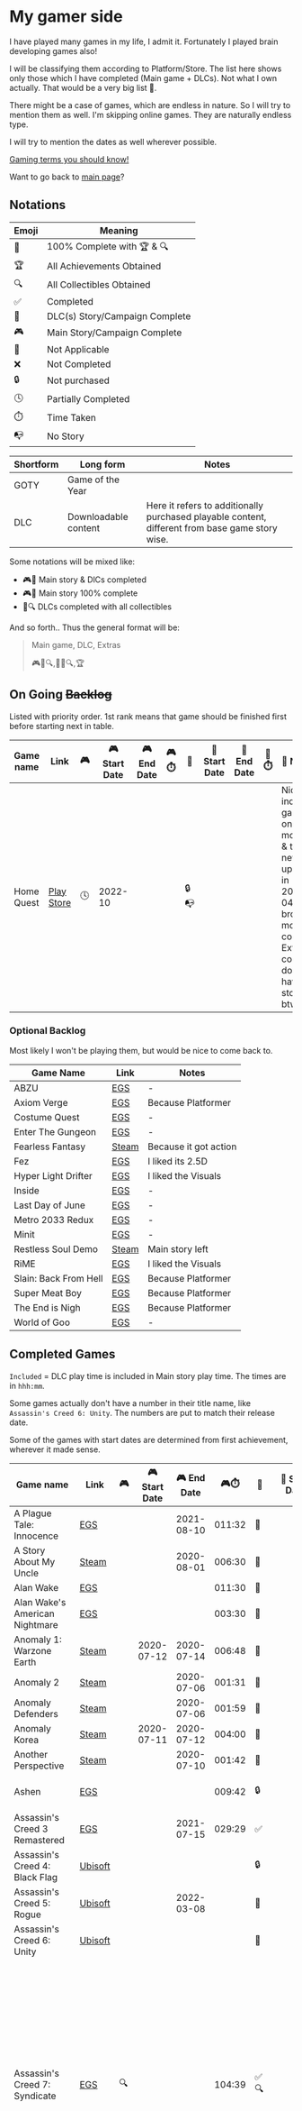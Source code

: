 # My gamer side

I have played many games in my life, I admit it.
Fortunately I played brain developing games also!

I will be classifying them according to Platform/Store.
The list here shows only those which I have completed (Main game + DLCs).
Not what I own actually. That would be a very big list 😬.

There might be a case of games, which are endless in nature.
So I will try to mention them as well.
I'm skipping online games. They are naturally endless type.

I will try to mention the dates as well wherever possible.

[Gaming terms you should know!](https://www.makeuseof.com/tag/learn-the-lingo-common-gaming-terms-you-should-know)

Want to go back to [main page](../readme.md)?

## Notations

| Emoji | Meaning                        |
| ----- | ------------------------------ |
| 💯    | 100% Complete with 🏆 & 🔍     |
| 🏆    | All Achievements Obtained      |
| 🔍    | All Collectibles Obtained      |
| ✅    | Completed                      |
| 🎁    | DLC(s) Story/Campaign Complete |
| 🎮    | Main Story/Campaign Complete   |
| 🚫    | Not Applicable                 |
| ❌    | Not Completed                  |
| 🔒    | Not purchased                  |
| 🕓    | Partially Completed            |
| ⏱️    | Time Taken                     |
| 📭    | No Story                       |

| Shortform | Long form            | Notes                                                                                           |
| --------- | -------------------- | ----------------------------------------------------------------------------------------------- |
| GOTY      | Game of the Year     |                                                                                                 |
| DLC       | Downloadable content | Here it refers to additionally purchased playable content, different from base game story wise. |

Some notations will be mixed like:

- 🎮🎁 Main story & DlCs completed
- 🎮💯 Main story 100% complete
- 🎁🔍 DLCs completed with all collectibles

And so forth..
Thus the general format will be:

> Main game, DLC, Extras
>
> 🎮💯🔍,🎁💯🔍,🏆

## On Going ~~Backlog~~

Listed with priority order.
1st rank means that game should be finished first before starting next in table.

| Game name  | Link                                                                            | 🎮  | 🎮 Start Date | 🎮 End Date | 🎮⏱️ | 🎁   | 🎁 Start Date | 🎁 End Date | 🎁⏱️ | 📝 Notes                                                                                                             |
| ---------- | ------------------------------------------------------------------------------- | --- | ------------- | ----------- | ---- | ---- | ------------- | ----------- | ---- | -------------------------------------------------------------------------------------------------------------------- |
| Home Quest | [Play Store](https://play.google.com/store/apps/details?id=de.codestream.horus) | 🕓  | 2022-10       |             |      | 🔒📭 |               |             |      | Nice indie game on mobile & the new update in 2024-04-30 brought more content. Extra content doesn't have story btw. |

### Optional Backlog

Most likely I won't be playing them, but would be nice to come back to.

| Game Name             | Link                                                                 | Notes                 |
| --------------------- | -------------------------------------------------------------------- | --------------------- |
| ABZU                  | [EGS](https://store.epicgames.com/en-US/p/abzu)                      | -                     |
| Axiom Verge           | [EGS](https://store.epicgames.com/en-US/p/axiom-verge)               | Because Platformer    |
| Costume Quest         | [EGS](https://store.epicgames.com/en-US/p/costume-quest)             | -                     |
| Enter The Gungeon     | [EGS](https://store.epicgames.com/en-US/p/enter-the-gungeon)         | -                     |
| Fearless Fantasy      | [Steam](https://store.steampowered.com/app/282100/Fearless_Fantasy/) | Because it got action |
| Fez                   | [EGS](https://store.epicgames.com/en-US/p/fez)                       | I liked its 2.5D      |
| Hyper Light Drifter   | [EGS](https://store.epicgames.com/en-US/p/hyper-light-drifter)       | I liked the Visuals   |
| Inside                | [EGS](https://store.epicgames.com/en-US/p/inside)                    | -                     |
| Last Day of June      | [EGS](https://store.epicgames.com/en-US/p/last-day-of-june)          | -                     |
| Metro 2033 Redux      | [EGS](https://store.epicgames.com/en-US/p/metro-2033-redux)          | -                     |
| Minit                 | [EGS](https://store.epicgames.com/en-US/p/minit)                     | -                     |
| Restless Soul Demo    | [Steam](https://store.steampowered.com/app/1748230/RESTLESS_SOUL/)   | Main story left       |
| RiME                  | [EGS](https://store.epicgames.com/en-US/p/rime)                      | I liked the Visuals   |
| Slain: Back From Hell | [EGS](https://store.epicgames.com/en-US/p/slain-aea303)              | Because Platformer    |
| Super Meat Boy        | [EGS](https://store.epicgames.com/en-US/p/super-meat-boy)            | Because Platformer    |
| The End is Nigh       | [EGS](https://store.epicgames.com/en-US/p/the-end-is-nigh)           | Because Platformer    |
| World of Goo          | [EGS](https://store.epicgames.com/en-US/p/world-of-goo)              | -                     |

## Completed Games

`Included` = DLC play time is included in Main story play time.
The times are in `hhh:mm`.

Some games actually don't have a number in their title name,
like `Assassin's Creed 6: Unity`.
The numbers are put to match their release date.

Some of the games with start dates are determined from first achievement,
wherever it made sense.

| Game name                                          | Link                                                                                             | 🎮  | 🎮 Start Date | 🎮 End Date | 🎮⏱️   | 🎁   | 🎁 Start Date | 🎁 End Date | 🎁⏱️       | 📝 Notes                                                                                                                                                                                                                                     |
| -------------------------------------------------- | ------------------------------------------------------------------------------------------------ | --- | ------------- | ----------- | ------ | ---- | ------------- | ----------- | ---------- | -------------------------------------------------------------------------------------------------------------------------------------------------------------------------------------------------------------------------------------------- |
| A Plague Tale: Innocence                           | [EGS](https://store.epicgames.com/en-US/p/a-plague-tale-innocence)                               |     |               | 2021-08-10  | 011:32 | 🚫   |               |             |            | -                                                                                                                                                                                                                                            |
| A Story About My Uncle                             | [Steam](https://store.steampowered.com/app/278360/A_Story_About_My_Uncle/)                       |     |               | 2020-08-01  | 006:30 | 🚫   |               |             |            | -                                                                                                                                                                                                                                            |
| Alan Wake                                          | [EGS](https://store.epicgames.com/en-US/p/alan-wake)                                             |     |               |             | 011:30 | 🚫   |               |             |            | -                                                                                                                                                                                                                                            |
| Alan Wake's American Nightmare                     | [EGS](https://store.epicgames.com/en-US/p/alan-wake-american-nightmare)                          |     |               |             | 003:30 | 🚫   |               |             |            | -                                                                                                                                                                                                                                            |
| Anomaly 1: Warzone Earth                           | [Steam](https://store.steampowered.com/app/91200/Anomaly_Warzone_Earth/)                         |     | 2020-07-12    | 2020-07-14  | 006:48 | 🚫   |               |             |            | Got it as bundle [here](https://store.steampowered.com/bundle/4678/Anomaly_Game_Collection/)                                                                                                                                                 |
| Anomaly 2                                          | [Steam](https://store.steampowered.com/app/236730/Anomaly_2/)                                    |     |               | 2020-07-06  | 001:31 | 🚫   |               |             |            | Got it as bundle [here](https://store.steampowered.com/bundle/4678/Anomaly_Game_Collection/)                                                                                                                                                 |
| Anomaly Defenders                                  | [Steam](https://store.steampowered.com/app/294750/Anomaly_Defenders/)                            |     |               | 2020-07-06  | 001:59 | 🚫   |               |             |            | Got it as bundle [here](https://store.steampowered.com/bundle/4678/Anomaly_Game_Collection/)                                                                                                                                                 |
| Anomaly Korea                                      | [Steam](https://store.steampowered.com/app/251530/Anomaly_Korea/)                                |     | 2020-07-11    | 2020-07-12  | 004:00 | 🚫   |               |             |            | Got it as bundle [here](https://store.steampowered.com/bundle/4678/Anomaly_Game_Collection/)                                                                                                                                                 |
| Another Perspective                                | [Steam](https://store.steampowered.com/app/305920/Another_Perspective/)                          |     |               | 2020-07-10  | 001:42 | 🚫   |               |             |            | -                                                                                                                                                                                                                                            |
| Ashen                                              | [EGS](https://store.epicgames.com/en-US/p/ashen)                                                 |     |               |             | 009:42 | 🔒   |               |             |            | Purchased because Good art                                                                                                                                                                                                                   |
| Assassin's Creed 3 Remastered                      | [EGS](https://store.epicgames.com/en-US/p/assassins-creed-3)                                     |     |               | 2021-07-15  | 029:29 | ✅   |               | 2021-07-18  | (Included) | -                                                                                                                                                                                                                                            |
| Assassin's Creed 4: Black Flag                     | [Ubisoft](https://www.ubisoft.com/en-us/game/assassins-creed/iv-black-flag)                      |     |               |             |        | 🔒   |               |             |            | Got it for free from [here](https://free.ubisoft.com/)                                                                                                                                                                                       |
| Assassin's Creed 5: Rogue                          | [Ubisoft](https://www.ubisoft.com/en-us/game/assassins-creed/rogue-remastered)                   |     |               | 2022-03-08  |        | 🚫   |               |             |            | -                                                                                                                                                                                                                                            |
| Assassin's Creed 6: Unity                          | [Ubisoft](https://www.ubisoft.com/en-us/game/assassins-creed/unity)                              |     |               |             |        | 🚫   |               |             |            | Got it for free from [here](https://free.ubisoft.com/)                                                                                                                                                                                       |
| Assassin's Creed 7: Syndicate                      | [EGS](https://store.epicgames.com/en-US/p/assassins-creed-syndicate)                             | 🔍  |               |             | 104:39 | ✅🔍 |               | 2023-11-06  | (Included) | Ubisoft deleted my OG saves. <br>Restarted after purchasing Season pass, opened JTR, due to incomplete installation it loaded main campaign. <br>After repairing installation, completed JTR & borrowed 💯 save file and got rid of the game |
| Assassin's Creed 8: Origins                        | [Ubisoft](https://www.ubisoft.com/en-us/game/assassins-creed/origins)                            |     |               | 2020-06-22  | 017:13 | 🕓🔒 |               |             | (Included) | Purchased via Humble bundle. Later purchased 1 DLC. Didn't purchase others                                                                                                                                                                   |
| Assassin's Creed 9: Odyssey                        | [EGS](https://store.epicgames.com/en-US/p/assassins-creed-odyssey)                               |     |               | 2021-03-24  | 055:32 | ✅   |               | 2021-03-15  | (Included) | First ever AC game purchased, and got AC3 with it too                                                                                                                                                                                        |
| Assassin's Creed Chronicles: China                 | [Ubisoft](https://www.ubisoft.com/en-us/game/assassins-creed/chronicles)                         |     |               | 2020-04-11  |        | 🚫   |               |             |            | Got it for free from [here](https://free.ubisoft.com/)                                                                                                                                                                                       |
| Assassin's Creed Liberation Remastered             | [EGS](https://store.epicgames.com/en-US/p/assassins-creed-3)                                     |     |               | 2021-11-22  |        | 🚫   |               |             |            | -                                                                                                                                                                                                                                            |
| Atma                                               | [Steam](https://store.steampowered.com/app/1096590/Atma/)                                        |     |               | 2022-09-15  | 001:17 | 🚫   |               |             |            | -                                                                                                                                                                                                                                            |
| Aztez                                              | [EGS](https://store.epicgames.com/en-US/p/aztez)                                                 |     |               |             | 000:44 | 🚫   |               |             |            | Good fighting game!                                                                                                                                                                                                                          |
| Batman™: Arkham Asylum GOTY                        | [EGS](https://store.epicgames.com/en-US/p/batman-arkham-asylum)                                  |     |               |             | 011:23 | 🚫   |               |             |            | Good game, but controls were somewhat clunky                                                                                                                                                                                                 |
| Bayonetta                                          | [Steam](https://store.steampowered.com/app/460790/Bayonetta/)                                    |     | 2019-09-25    | 2020-07-08  | 018:48 | 🚫   |               |             |            | -                                                                                                                                                                                                                                            |
| BioShock 1 Remastered                              | [Steam](https://store.steampowered.com/app/409710/BioShock_Remastered/)                          |     | 2021-06-24    | 2021-06-26  | 012:00 | 🚫   |               |             |            | -                                                                                                                                                                                                                                            |
| Bioshock 2 Remastered                              | [Steam](https://store.steampowered.com/app/409720/BioShock_2_Remastered/)                        |     | 2021-06-27    | 2021-06-29  | 009:36 | ✅   | 2021-07-04    | 2021-07-04  | (Included) | -                                                                                                                                                                                                                                            |
| Bioshock Infinite                                  | [Steam](https://store.steampowered.com/app/8870/BioShock_Infinite/)                              |     |               | 2021-07-07  | 016:54 | ✅   |               | 2021-07-08  | (Included) | Burial At the Sea part 2 was Epic!                                                                                                                                                                                                           |
| Braveland                                          | [Steam](https://store.steampowered.com/app/285800/Braveland/)                                    |     | 2019-03-22    | 2024-04-17  | 005:36 | 🚫   |               |             |            | I needed a quick launching game, playable with left hand or simple mouse click, ended up finishing it.                                                                                                                                       |
| Celeste                                            | [EGS](https://store.epicgames.com/en-US/p/celeste)                                               |     |               |             | 002:57 | 🚫   |               |             |            | This was hard.                                                                                                                                                                                                                               |
| Control                                            | [EGS](https://store.epicgames.com/en-US/p/control)                                               |     |               |             | 025:11 | ✅   |               | 2020-09-30  | (Included) | Purchased because RTX                                                                                                                                                                                                                        |
| Darksiders: Warmastered Edition                    | [EGS](https://store.epicgames.com/en-US/p/darksiders)                                            |     |               | 2021-09-20  | 020:20 | 🚫   |               |             |            | -                                                                                                                                                                                                                                            |
| Death Stranding (Director's Cut)                   | [EGS](https://store.epicgames.com/en-US/p/death-stranding-directors-cut)                         |     | 2023-01-03    | 2024-05-26  | 039:26 | 🕓📭 | (Included)    | 2024-05-26  | (Included) | Picked up the game on 2024-05-13. Good game.                                                                                                                                                                                                 |
| Deponia: The Complete Journey                      | [Steam](https://store.steampowered.com/app/292910/Deponia_The_Complete_Journey/)                 |     | 2022-10-15    | 2024-04-20  | 027:48 | 🚫   |               |             |            | A nice point and click adventure game                                                                                                                                                                                                        |
| Devil May Cry 5                                    | [Steam](https://store.steampowered.com/app/601150/Devil_May_Cry_5/)                              |     | 2023-01-02    | 2023-03-04  | 011:24 | ❌   |               |             |            | I was kinda disappointed that there is no Vergil story. Vergil DLC simply adds one more playable character in the same story.                                                                                                                |
| Dishonored                                         | [Steam](https://store.steampowered.com/app/205100/Dishonored/)                                   |     | 2021-07-03    | 2021-07-11  | 015:18 | ✅   |               | 2022-09-08  | (Included) | -                                                                                                                                                                                                                                            |
| Dishonored 2                                       | [Steam](https://store.steampowered.com/app/403640/Dishonored_2/)                                 |     | 2024-05-27    | 2024-05-29  | 009:54 | 🚫   |               |             |            | Good game! Unexpectedly finished in 2 days. The play time is a bit inflated due to steam card farming.                                                                                                                                       |
| Epic Battle Fantasy 3                              | [Steam](https://store.steampowered.com/app/521200/Epic_Battle_Fantasy_3/)                        |     | 2018-02-11    | 2018-03-08  | 016:06 | 🚫   |               |             |            | -                                                                                                                                                                                                                                            |
| Epistory - Typing Chronicles                       | [Steam](https://store.steampowered.com/app/398850/Epistory__Typing_Chronicles/)                  |     | 2019-04-19    | 2020-07-30  | 009:42 | 🚫   |               |             |            | -                                                                                                                                                                                                                                            |
| Finding Paradise                                   | [Steam](https://store.steampowered.com/app/337340/Finding_Paradise/)                             | 🏆  |               | 2019-05-07  | 006:18 | 🚫   |               |             |            | -                                                                                                                                                                                                                                            |
| Frost Punk                                         | [EGS](https://store.epicgames.com/en-US/p/frostpunk)                                             |     |               |             | 007:09 | 🔒   |               |             |            | -                                                                                                                                                                                                                                            |
| Gris                                               | [Steam](https://store.steampowered.com/app/683320/GRIS/)                                         |     | 2020-06-03    | 2020-06-15  | 004:18 | 🚫   |               |             |            | Good Indie game                                                                                                                                                                                                                              |
| Hollow Knight                                      | [Steam](https://store.steampowered.com/app/367520/Hollow_Knight/)                                |     | 2020-05-10    | 2021-06-22  | 040:30 | ✅   | 2021-11-23    | 2021-12-12  | (Included) | -                                                                                                                                                                                                                                            |
| Injustice: Gods Among Us                           | [Steam](https://store.steampowered.com/app/242700/Injustice_Gods_Among_Us_Ultimate_Edition/)     |     | 2020-04-20    | 2022-04-22  | 005:30 | 🚫   |               |             |            | Even though I dropped the game after tutorial, I finished this game in 1 sitting after 1 day. Surprisingly small.                                                                                                                            |
| Inside                                             | [EGS](https://store.epicgames.com/en-US/p/inside)                                                | 💯  | 2024-05-26    | 2024-05-27  | 008:00 | 🚫   |               |             |            |   Play time is higher because I left the game in background couple of times.                                                                                                                                                                                                                                           |
| Kena: Bridge of Sprits                             | [EGS](https://store.epicgames.com/en-US/p/kena-bridge-of-spirits)                                |     | 2022-02-25    | 2024-05-13  | 014:52 | 📭   |               |             |            | Played on RTX Ultra, really good game. Lagged only during explosions of light. Doesn't sync save game on cloud. Started 2nd attempt on 2023-07-29, 3rd attempt on 2024-04-22.                                                                |
| Kingdom New Lands                                  | [EGS](https://store.epicgames.com/en-US/p/kingdom-new-lands)                                     |     |               |             | 007:05 | 🚫   |               |             |            | -                                                                                                                                                                                                                                            |
| Lara Croft and The Temple Of Osiris™               | [Steam](https://store.steampowered.com/app/289690/LARA_CROFT_AND_THE_TEMPLE_OF_OSIRIS/)          |     | 2020-03-22    | 2020-08-01  | 007:18 | 🚫   |               |             |            | -                                                                                                                                                                                                                                            |
| LEGO® Marvel Super Heroes 2                        | [Steam](https://store.steampowered.com/app/647830/LEGO_Marvel_Super_Heroes_2/)                   |     | 2020-07-20    | 2020-07-22  | 019:24 | 🚫   |               |             |            | -                                                                                                                                                                                                                                            |
| MANDAGON                                           | [Steam](https://store.steampowered.com/app/461560/MANDAGON/)                                     |     | 2018-10-09    | 2018-10-09  | 001:16 | 🚫   |               |             |            | -                                                                                                                                                                                                                                            |
| Moonlighter                                        | [EGS](https://store.epicgames.com/en-US/p/moonlighter)                                           |     |               | 2020-09-21  | 011:54 | 🔒   |               |             |            | -                                                                                                                                                                                                                                            |
| Nier: Automata                                     | [Steam](https://store.steampowered.com/app/524220/NieRAutomata/)                                 | 🏆  | 2024-03-22    | 2024-04-22  | 041:38 | ✅🏆 | (Included)    | 2024-04-22  | (Included) | Expected some playable content after Ending E, but it was good nonetheless. Achieved all 27 endings. Forest Underground Colosseum was a bit difficult. Didn't do S rank.                                                                     |
| OH MY GOD LOOK AT THIS KNIGHT                      | [Steam](https://store.steampowered.com/app/781440/OH_MY_GOD_LOOK_AT_THIS_KNIGHT/)                | 💯  | 2018-03-25    | 2024-05-26  | 000:52 | 🚫   |               |             |            | Actually finished the game on start date itself. Did the achievements run on end date.                                                                                                                                                       |
| Oxenfree                                           | [EGS](https://store.epicgames.com/en-US/p/oxenfree)                                              |     |               |             | 005:30 | 🚫   |               |             |            | -                                                                                                                                                                                                                                            |
| Plants Vs. Zombies 2                               | [EA](https://www.ea.com/en-gb/games/plants-vs-zombies/plants-vs-zombies-2)                       |     | 2024-04-05    | 2024-05-09  |        | 🕓   | (Included)    |             |            | The game is mobile exclusive. Restarted on 23rd March 2024 as previous save didn't get loaded & there is more content added in main campaign                                                                                                 |
| Raji: An Ancient Epic                              | [EGS](https://store.epicgames.com/en-US/p/raji-an-ancient-epic)                                  |     |               | 2023-10-13  | 006:22 | 🚫   |               |             |            | The ending was not satisfactory                                                                                                                                                                                                              |
| Regions Of Ruin                                    | [Steam](https://store.steampowered.com/app/680360/Regions_Of_Ruin/)                              |     | 2020-07-08    | 2020-08-02  | 008:30 | ✅   |               | 2020-08-02  | (Included) | -                                                                                                                                                                                                                                            |
| Relicta                                            | [EGS](https://store.epicgames.com/en-US/p/relicta)                                               |     |               | 2024-01-18  | 015:59 | ✅   |               | 2024-04-04  | 021:16     | Good puzzle game. The duration in DLC section includes the breaks & pauses taken in between. As per EGS, total time spent in this game is 37h 15m. All endings achieved in main game.                                                        |
| Rise of the Tomb Raider™                           | [Steam](https://store.steampowered.com/app/391220/Rise_of_the_Tomb_Raider/)                      |     | 2020-07-15    | 2020-07-27  | 021:42 | ✅   | 2020-07-27    | 2020-07-27  | (Included) | -                                                                                                                                                                                                                                            |
| Rusty Lake Hotel                                   | [Steam](https://store.steampowered.com/app/435120/Rusty_Lake_Hotel/)                             | 🏆  | 2022-05-06    | 2022-05-06  | 001:47 | 🚫   |               |             |            | -                                                                                                                                                                                                                                            |
| Salt & Sanctuary                                   | [EGS](https://store.epicgames.com/en-US/p/salt-and-sanctuary)                                    |     | 2022-05-14    | 2023-12-15  | 006:00 | 🚫   |               |             |            | This game didn't have cloud saves. Had to restart the run. Didn't do NG+                                                                                                                                                                     |
| Shadow of Tomb Raider: Definitive Edition          | [Steam](https://store.steampowered.com/app/750920/Shadow_of_the_Tomb_Raider_Definitive_Edition/) |     | 2021-04-11    | 2021-05-23  | 015:00 | ❌   |               |             |            | -                                                                                                                                                                                                                                            |
| Sprout                                             | [Steam](https://store.steampowered.com/app/758530/Sprout/)                                       | 💯  | 2018-05-24    | 2018-05-24  | 000:22 | 🚫   |               |             |            | -                                                                                                                                                                                                                                            |
| The Witcher 1: Enhanced Edition                    | [GOG](https://www.gog.com/game/the_witcher)                                                      |     |               |             |        | 🚫   |               |             |            | -                                                                                                                                                                                                                                            |
| The Witcher 2: Assassins of Kings Enhanced Edition | [GOG](https://www.gog.com/game/the_witcher_2)                                                    |     |               |             |        | 🚫   |               |             |            | -                                                                                                                                                                                                                                            |
| The Witcher 3: Wild Hunt GOTY                      | [Steam](https://store.steampowered.com/app/292030/The_Witcher_3_Wild_Hunt/)                      |     | 2020-05-16    | 2020-08-31  | 144:42 | ✅   | 2020-09-04    | 2021-05-09  | (Included) | -                                                                                                                                                                                                                                            |
| Tomb Raider                                        | [Steam](https://store.steampowered.com/app/203160/Tomb_Raider/)                                  |     | 2020-03-23    | 2020-07-20  | 040:00 | ✅   |               |             | (Included) | -                                                                                                                                                                                                                                            |
| Totally Accurate Battle Simulator                  | [EGS](https://store.epicgames.com/en-US/p/totally-accurate-battle-simulator)                     | 📭  |               |             |        | 🔒   |               |             |            | -                                                                                                                                                                                                                                            |
| Transistor                                         | [EGS](https://store.epicgames.com/en-US/p/transistor)                                            |     |               |             | 017:09 | 🚫   |               |             |            | It felt interesting                                                                                                                                                                                                                          |
| Try Again                                          | [Steam](https://store.steampowered.com/app/2448340/TRY_AGAIN/)                                   | 💯  | 2023-08-05    | 2023-08-05  | 000:25 | 🚫   |               |             |            | Nice short game                                                                                                                                                                                                                              |
| Watch Dogs                                         | [EGS](https://store.epicgames.com/en-US/p/watch-dogs)                                            |     |               | 2021-12-14  | 019:51 | 🔒   |               |             |            | -                                                                                                                                                                                                                                            |

## Unofficial

In other words, cracked games. I think they too deserve attention.
Those are also great games.
By default I will mention GOG, DRM free or Official Links if possible.
But in no way I will be mentioning any crack links.
Game Developers also need to earn money.
I didn't have any hence I resorted to cracks.
Considering my backlog of 1k+ games, I'm not buying new games.
So cracked games are out of question.

| Game name                  | Link                                                                            | 🎮  | 🎮 Start Date | 🎮 End Date | 🎮⏱️ | 🎁  | 🎁 Start Date | 🎁 End Date | 🎁⏱️ | 📝 Notes                                      |
| -------------------------- | ------------------------------------------------------------------------------- | --- | ------------- | ----------- | ---- | --- | ------------- | ----------- | ---- | --------------------------------------------- |
| Assassin's Creed           | [GOG](https://www.gog.com/en/game/assassins_creed_directors_cut)                |     |               |             |      | 🚫  |               |             |      |                                               |
| Bookworm Adventures Deluxe | [Steam](https://steamcommunity.com/app/3470/)                                   |     |               |             |      | 🚫  |               |             |      | The game is delisted, but cracks exist online |
| Bookworm Adventures Vol. 2 | [Steam](https://steamcommunity.com/app/3630/)                                   |     |               |             |      | 🚫  |               |             |      | The game is delisted, but cracks exist online |
| Haven                      | [GOG](https://www.gog.com/en/game/haven)                                        |     |               | 2021-08-03  |      | 🚫  |               |             |      |                                               |
| Plants Vs. Zombies 1       | [Steam](https://store.steampowered.com/app/3590/Plants_vs_Zombies_GOTY_Edition) |     |               |             |      | ✅  |               |             |      |                                               |

## I'm skipping

By default I skip sandbox games, because those tend to not have a story.
And I skip online games too, because Online & cannot speed run to complete.
I also skip card games, as they are too long.
The other games listed here are those I'm totally skipping.

| Game name                     | Link                                                                | Notes                                                |
| ----------------------------- | ------------------------------------------------------------------- | ---------------------------------------------------- |
| Ark: Survival Evolved         | [EGS](https://store.epicgames.com/en-US/p/ark)                      | Felt a bit complicated                               |
| City of Brass                 | [EGS](https://store.epicgames.com/en-US/p/city-of-brass)            | Skipping Infinite content                            |
| Everything                    | [EGS](https://store.epicgames.com/en-US/p/everything)               | Felt boring                                          |
| Faeria                        | [EGS](https://store.epicgames.com/en-US/p/faeria)                   | Card game, got je-baited                             |
| GNOG                          | [EGS](https://store.epicgames.com/en-US/p/gnog)                     | Didn't understand the game                           |
| Kingdom Come Deliverance      | [EGS](https://store.epicgames.com/en-US/p/kingdom-come-deliverance) | 1st person view & complex game economy made me skip  |
| Mortal Shell                  | [EGS](https://store.epicgames.com/en-US/p/mortal-shell)             | Excited because Souls like, skipped because controls |
| Mutant year Zero Road to Eden | [EGS](https://store.epicgames.com/en-US/p/mutant-year-zero)         | Felt like skipping it                                |
| My Time at Portia             | [EGS](https://store.epicgames.com/en-US/p/my-time-at-portia)        | Too much of a grind, even with cheats                |
| Overcooked 2                  | [EGS](https://store.epicgames.com/en-US/p/overcooked-2)             | Too much demanding 😬                                |
| PC Building Simulator         | [EGS](https://store.epicgames.com/en-US/p/pc-building-simulator)    | Played to get PC building experience                 |
| Remnant: From the Ashes       | [EGS](https://store.epicgames.com/en-US/p/remnant-from-the-ashes)   | Felt like skipping it, also too heavy on GPU         |
| Slime Rancher                 | [EGS](https://store.epicgames.com/en-US/p/slime-rancher)            | It was FPS type, got je-baited                       |
| Subnautica                    | [EGS](https://store.epicgames.com/en-US/p/subnautica)               | Didn't understand the game                           |
| Surviving Mars                | [EGS](https://store.epicgames.com/en-US/p/surviving-mars)           | It was actually good one, but it is sandbox          |
| Tacoma                        | [EGS](https://store.epicgames.com/en-US/p/tacoma)                   | Didn't understand the game                           |
| Torchlight                    | [EGS](https://store.epicgames.com/en-US/p/torchlight)               | Top down view was uncomfortable                      |
